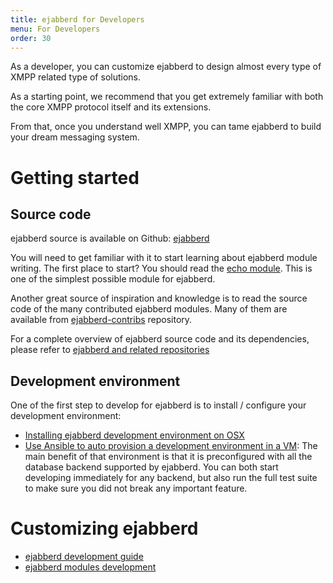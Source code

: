 ```yaml
---
title: ejabberd for Developers
menu: For Developers
order: 30
---
```


As a developer, you can customize ejabberd to design almost every type
of XMPP related type of solutions.

As a starting point, we recommend that you get extremely familiar with
both the core XMPP protocol itself and its extensions.

From that, once you understand well XMPP, you can tame ejabberd to
build your dream messaging system.

# Getting started

## Source code

ejabberd source is available on Github:
[ejabberd](https://github.com/processone/ejabberd)

You will need to get familiar with it to start learning about ejabberd
module writing. The first place to start? You should read the
[echo module](https://github.com/processone/ejabberd/blob/master/src/mod_echo.erl). This
is one of the simplest possible module for ejabberd.

Another great source of inspiration and knowledge is to read the
source code of the many contributed ejabberd modules. Many of them are
available from
[ejabberd-contribs](https://github.com/processone/ejabberd-contrib)
repository.

For a complete overview of ejabberd source code and its dependencies, please refer to [ejabberd and related repositories](repositories/)

## Development environment

One of the first step to develop for ejabberd is to install /
configure your development environment:

* [Installing ejabberd development environment on OSX](install-osx/)
* [Use Ansible to auto provision a development environment in a VM](https://github.com/processone/ejabberd-vagrant-dev):
  The main benefit of that environment is that it is preconfigured
  with all the database backend supported by ejabberd. You can both
  start developing immediately for any backend, but also run the full
  test suite to make sure you did not break any important feature.

# Customizing ejabberd

* [ejabberd development guide](guide/)
* [ejabberd modules development](modules/)

